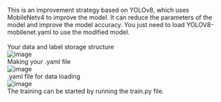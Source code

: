 This is an improvement strategy based on YOLOv8, which uses MobileNetv4 to improve the model. It can reduce the parameters of the model and improve the model accuracy.
You just need to load YOLOV8-mobilenet.yaml to use the modified model.
<br>
<br>
Your data and label storage structure
<br>
![image](https://github.com/user-attachments/assets/744d5176-421c-4b36-a453-20f652c750f6)
<br>
Making your .yaml file
<br>
![image](https://github.com/user-attachments/assets/d1b4a233-5c10-47ec-a798-d8deab227878)
<br>
.yaml file for data loading
<br>
![image](https://github.com/user-attachments/assets/4ed428ba-e9c0-43da-9fb2-9f0f3f836f4a)
<br>
The training can be started by running the train.py file.
